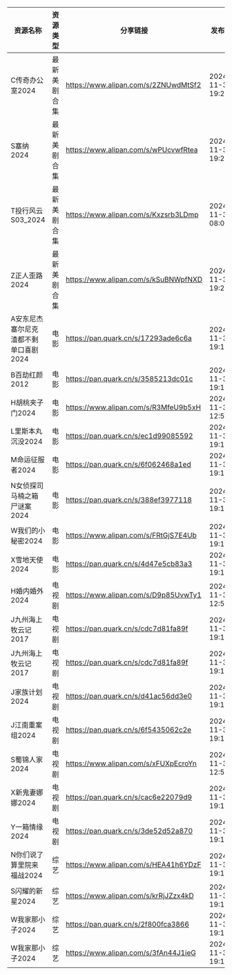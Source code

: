 | 资源名称                  | 资源类型   | 分享链接                                 | 发布时间                |
| --------------------- | ------ | ------------------------------------ | ------------------- |
| C传奇办公室2024            | 最新美剧合集 | https://www.alipan.com/s/2ZNUwdMtSf2 | 2024-11-30 19:26:13 |
| S塞纳2024               | 最新美剧合集 | https://www.alipan.com/s/wPUcvwfRtea | 2024-11-30 19:26:10 |
| T投行风云S03_2024         | 最新美剧合集 | https://www.alipan.com/s/Kxzsrb3LDmp | 2024-11-30 08:06:08 |
| Z正人歪路2024             | 最新美剧合集 | https://www.alipan.com/s/kSuBNWpfNXD | 2024-11-30 19:28:08 |
| A安东尼杰塞尔尼克渣都不剩单口喜剧2024 | 电影     | https://pan.quark.cn/s/17293ade6c6a  | 2024-11-30 19:12:45 |
| B百劫红颜2012             | 电影     | https://pan.quark.cn/s/3585213dc01c  | 2024-11-30 19:13:01 |
| H胡桃夹子门2024            | 电影     | https://www.alipan.com/s/R3MfeU9b5xH | 2024-11-30 12:50:10 |
| L里斯本丸沉没2024           | 电影     | https://pan.quark.cn/s/ec1d99085592  | 2024-11-30 19:12:11 |
| M命运征服者2024            | 电影     | https://pan.quark.cn/s/6f062468a1ed  | 2024-11-30 19:12:30 |
| N女侦探司马楠之箱尸谜案2024      | 电影     | https://pan.quark.cn/s/388ef3977118  | 2024-11-30 19:12:53 |
| W我们的小秘密2024           | 电影     | https://www.alipan.com/s/FRtGjS7E4Ub | 2024-11-30 19:10:10 |
| X雪地天使2024             | 电影     | https://pan.quark.cn/s/4d47e5cb83a3  | 2024-11-30 19:12:20 |
| H婚内婚外2024             | 电视剧    | https://www.alipan.com/s/D9p85UvwTy1 | 2024-11-30 12:52:11 |
| J九州海上牧云记2017          | 电视剧    | https://pan.quark.cn/s/cdc7d81fa89f  | 2024-11-30 19:13:18 |
| J九州海上牧云记2017          | 电视剧    | https://pan.quark.cn/s/cdc7d81fa89f  | 2024-11-30 19:13:25 |
| J家族计划2024             | 电视剧    | https://pan.quark.cn/s/d41ac56dd3e0  | 2024-11-30 19:13:51 |
| J江南重案组2024            | 电视剧    | https://pan.quark.cn/s/6f5435062c2e  | 2024-11-30 19:14:00 |
| S蜀锦人家2024             | 电视剧    | https://www.alipan.com/s/xFUXpEcroYn | 2024-11-30 12:52:09 |
| X新鬼妻娜娜2024            | 电视剧    | https://pan.quark.cn/s/cac6e22079d9  | 2024-11-30 19:13:34 |
| Y一箱情缘2024             | 电视剧    | https://pan.quark.cn/s/3de52d52a870  | 2024-11-30 19:13:43 |
| N你们说了算里院来福战2024       | 综艺     | https://www.alipan.com/s/HEA41h6YDzF | 2024-11-30 19:18:13 |
| S闪耀的新星2024            | 综艺     | https://www.alipan.com/s/krRjJZzx4kD | 2024-11-30 19:18:10 |
| W我家那小子2024            | 综艺     | https://pan.quark.cn/s/2f800fca3866  | 2024-11-30 19:11:52 |
| W我家那小子2024            | 综艺     | https://www.alipan.com/s/3fAn44J1ieG | 2024-11-30 19:16:09 |
